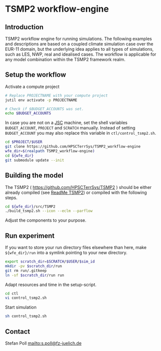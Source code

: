 # TSMP2 workflow-engine

## Introduction

TSMP2 workflow engine for running simulations. The following examples and descriptions are based on a coupled climate simulation case over the EUR-11 domain, but the underlying idea applies to all types of simulations, such as LES, NWP, real and idealised cases. The workflow is applicable for any model combination within the TSMP2 framework realm.

## Setup the workflow

Activate a compute project
```bash
# Replace PROJECTNAME with your compute project
jutil env activate -p PROJECTNAME

# Check if $BUDGET_ACCOUNTS was set.
echo $BUDGET_ACCOUNTS
```

In case you are not on a [JSC](https://www.fz-juelich.de/) machine, set the shell variables `BUDGET_ACCOUNT`, `PROJECT` and `SCRATCH` manually.
Instead of setting `BUDGET_ACCOUNT` you may also replace this variable in `ctl/control_tsmp2.sh`.

``` bash
cd $PROJECT/$USER
git clone https://github.com/HPSCTerrSys/TSMP2_workflow-engine
wfe_dir=$(realpath TSMP2_workflow-engine)
cd ${wfe_dir}
git submodule update --init
```

## Building the model

The TSMP2 ( https://github.com/HPSCTerrSys/TSMP2 ) should be either already compiled (see [ReadMe TSMP2](https://github.com/HPSCTerrSys/TSMP2/blob/master/README.md)) or compiled with the following steps.

```bash
cd ${wfe_dir}/src/TSMP2
./build_tsmp2.sh --icon --eclm --parflow
```

Adjust the components to your purpose.

## Run experiment

If you want to store your run directory files elsewhere than here, make `${wfe_dir}/run` into a symlink pointing to your new directory.
``` bash
export scratch_dir=$SCRATCH/$USER/$sim_id
mkdir -pv $scratch_dir/run
git rm run/.gitkeep
ln -sf $scratch_dir/run run
```

Adapt resources and time in the setup-script.
``` bash
cd ctl
vi control_tsmp2.sh
```

Start simulation
``` bash
sh control_tsmp2.sh
```

## Contact
Stefan Poll <mailto:s.poll@fz-juelich.de>
